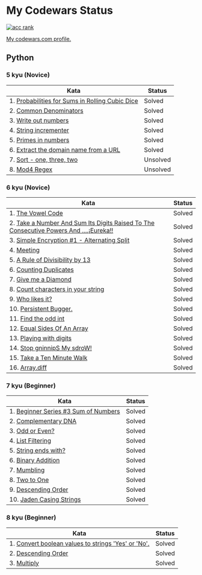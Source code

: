 # My Codewars Status
[![acc rank](https://www.codewars.com/users/ReallyWarm/badges/large)](https://www.codewars.com/users/ReallyWarm)

[My codewars.com profile.](https://www.codewars.com/users/ReallyWarm)

## Python
### 5 kyu (Novice)
| Kata	| Status |
|---------|---------|
| 1. [Probabilities for Sums in Rolling Cubic Dice](https://www.codewars.com/kata/56f78a42f749ba513b00037f) | Solved |
| 2. [Common Denominators](https://www.codewars.com/kata/54d7660d2daf68c619000d95) | Solved |
| 3. [Write out numbers](https://www.codewars.com/kata/52724507b149fa120600031d) | Solved |
| 4. [String incrementer](https://www.codewars.com/kata/54a91a4883a7de5d7800009c) | Solved |
| 5. [Primes in numbers](https://www.codewars.com/kata/54d512e62a5e54c96200019e) | Solved |
| 6. [Extract the domain name from a URL](https://www.codewars.com/kata/514a024011ea4fb54200004b) | Solved |
| 7. [Sort - one, three, two](https://www.codewars.com/kata/56f4ff45af5b1f8cd100067d) | Unsolved |
| 8. [Mod4 Regex](https://www.codewars.com/kata/54746b7ab2bc2868a0000acf) | Unsolved |

### 6 kyu (Novice)
| Kata	| Status |
|---------|---------|
| 1. [The Vowel Code](https://www.codewars.com/kata/53697be005f803751e0015aa) | Solved |
| 2. [Take a Number And Sum Its Digits Raised To The Consecutive Powers And ....¡Eureka!!](https://www.codewars.com/kata/5626b561280a42ecc50000d1) | Solved |
| 3. [Simple Encryption #1 - Alternating Split](https://www.codewars.com/kata/57814d79a56c88e3e0000786) | Solved |
| 4. [Meeting](https://www.codewars.com/kata/59df2f8f08c6cec835000012) | Solved |
| 5. [A Rule of Divisibility by 13](https://www.codewars.com/kata/564057bc348c7200bd0000ff) | Solved |
| 6. [Counting Duplicates](https://www.codewars.com/kata/54bf1c2cd5b56cc47f0007a1) | Solved |
| 7. [Give me a Diamond](https://www.codewars.com/kata/5503013e34137eeeaa001648) | Solved |
| 8. [Count characters in your string](https://www.codewars.com/kata/52efefcbcdf57161d4000091) | Solved |
| 9. [Who likes it?](https://www.codewars.com/kata/5266876b8f4bf2da9b000362) | Solved |
| 10. [Persistent Bugger.](https://www.codewars.com/kata/55bf01e5a717a0d57e0000ec) | Solved |
| 11. [Find the odd int](https://www.codewars.com/kata/54da5a58ea159efa38000836) | Solved |
| 12. [Equal Sides Of An Array](https://www.codewars.com/kata/5679aa472b8f57fb8c000047) | Solved |
| 13. [Playing with digits](https://www.codewars.com/kata/5552101f47fc5178b1000050) | Solved |
| 14. [Stop gninnipS My sdroW!](https://www.codewars.com/kata/5264d2b162488dc400000001) | Solved |
| 15. [Take a Ten Minute Walk](https://www.codewars.com/kata/54da539698b8a2ad76000228) | Solved |
| 16. [Array.diff](https://www.codewars.com/kata/523f5d21c841566fde000009) | Solved |

### 7 kyu (Beginner)
| Kata	| Status |
|---------|---------|
| 1. [Beginner Series #3 Sum of Numbers](https://www.codewars.com/kata/55f2b110f61eb01779000053) | Solved |
| 2. [Complementary DNA](https://www.codewars.com/kata/554e4a2f232cdd87d9000038) | Solved |
| 3. [Odd or Even?](https://www.codewars.com/kata/5949481f86420f59480000e7) | Solved |
| 4. [List Filtering](https://www.codewars.com/kata/53dbd5315a3c69eed20002dd) | Solved |
| 5. [String ends with?](https://www.codewars.com/kata/51f2d1cafc9c0f745c00037d) | Solved |
| 6. [Binary Addition](https://www.codewars.com/kata/551f37452ff852b7bd000139) | Solved |
| 7. [Mumbling](https://www.codewars.com/kata/5667e8f4e3f572a8f2000039) | Solved |
| 8. [Two to One](https://www.codewars.com/kata/5656b6906de340bd1b0000ac) | Solved |
| 9. [Descending Order](https://www.codewars.com/kata/5467e4d82edf8bbf40000155) | Solved |
| 10. [Jaden Casing Strings](https://www.codewars.com/kata/5390bac347d09b7da40006f6) | Solved |

### 8 kyu (Beginner)
| Kata	| Status |
|---------|---------|
| 1. [Convert boolean values to strings 'Yes' or 'No'.](https://www.codewars.com/kata/53369039d7ab3ac506000467) | Solved |
| 2. [Descending Order](https://www.codewars.com/kata/5467e4d82edf8bbf40000155) | Solved |
| 3. [Multiply](https://www.codewars.com/kata/50654ddff44f800200000004) | Solved |
